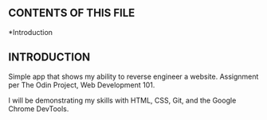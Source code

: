 CONTENTS OF THIS FILE
---------------------

*Introduction

INTRODUCTION
------------

Simple app that shows my ability to reverse engineer a website. Assignment per The Odin Project, Web Development 101.

I will be demonstrating my skills with HTML, CSS, Git, and the Google Chrome DevTools.